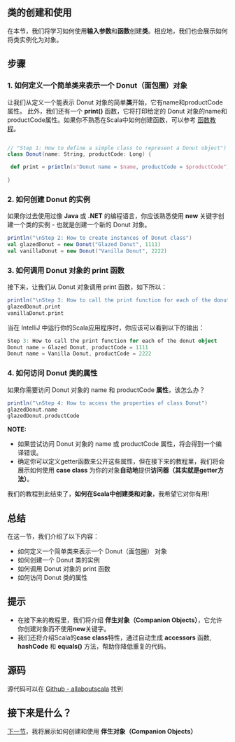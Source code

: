 


## 类的创建和使用

在本节，我们将学习如何使用**输入参数**和**函数**创建**类**。相应地，我们也会展示如何将类实例化为对象。

## 步骤

### 1. 如何定义一个简单类来表示一个 Donut（面包圈）对象

让我们从定义一个能表示 Donut 对象的简单**类**开始，它有name和productCode属性。
此外，我们还有一个 **print()** 函数，它将打印给定的 Donut 对象的name和productCode属性。如果你不熟悉在Scala中如何创建函数，可以参考 [函数教程]()。

```scala

// "Step 1: How to define a simple class to represent a Donut object")
class Donut(name: String, productCode: Long) {

 def print = println(s"Donut name = $name, productCode = $productCode")
 
}
```

### 2. 如何创建 Donut 的实例

如果你过去使用过像 **Java** 或 **.NET** 的编程语言，你应该熟悉使用 **new** 关键字创建一个类的实例 - 也就是创建一个新的 Donut 对象。

```scala
println("\nStep 2: How to create instances of Donut class")
val glazedDonut = new Donut("Glazed Donut", 1111)
val vanillaDonut = new Donut("Vanilla Donut", 2222)
```

### 3. 如何调用 Donut 对象的 print 函数

接下来，让我们从 Donut 对象调用 print 函数，如下所以：

```scala
println("\nStep 3: How to call the print function for each of the donut object")
glazedDonut.print
vanillaDonut.print
```
当在 IntelliJ 中运行你的Scala应用程序时，你应该可以看到以下的输出：

```scala
Step 3: How to call the print function for each of the donut object
Donut name = Glazed Donut, productCode = 1111
Donut name = Vanilla Donut, productCode = 2222
```

### 4. 如何访问 Donut 类的属性

如果你需要访问 Donut 对象的 name 和 productCode **属性**，该怎么办？

```scala
println("\nStep 4: How to access the properties of class Donut")
glazedDonut.name
glazedDonut.productCode
```

**NOTE:**

- 如果尝试访问 Donut 对象的 name 或 productCode 属性，将会得到一个编译错误。
- 确定你可以定义getter函数来公开这些属性，但在接下来的教程里，我们将会展示如何使用 **case class** 为你的对象**自动地**提供**访问器（其实就是getter方法）**。

我们的教程到此结束了，**如何在Scala中创建类和对象**，我希望它对你有用!

## 总结

在这一节，我们介绍了以下内容：

- 如何定义一个简单类来表示一个 Donut（面包圈） 对象
- 如何创建一个 Donut 类的实例
- 如何调用 Donut 对象的 print 函数
- 如何访问 Donut 类的属性

## 提示

- 在接下来的教程里，我们将介绍 **伴生对象（Companion Objects）**，它允许你创建对象而不使用**new**关键字。
- 我们还将介绍Scala的**case class**特性，通过自动生成 **accessors** 函数, **hashCode** 和 **equals()** 方法，帮助你降低重复的代码。

## 源码

源代码可以在 [Github - allaboutscala](https://github.com/nadimbahadoor/allaboutscala) 找到

## 接下来是什么？

[下一节](4_3.md)，我将展示如何创建和使用 **伴生对象（Companion Objects）**